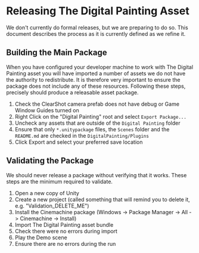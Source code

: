 ﻿# Releasing The Digital Painting Asset

We don't currently do formal releases, but we are preparing to do so. This document describes the process as it is currently defined as we refine it.

## Building the Main Package

When you have configured your developer machine to work with The Digital Painting asset you will have imported a number of assets we do not have the authority to redistribute. It is therefore very important to ensure the package does not include any of these resources. Following these steps, precisely should produce a releasable asset package.

  1. Check the ClearShot camera prefab does not have debug or Game Window Guides turned on
  2. Right Click on the "Digital Painting" root and select `Export Package...`
  3. Uncheck any assets that are outside of the `Digital Painting` folder
  4. Ensure that only `*.unitypackage` files, the `Scenes` folder and the `README.md` are checked in the `DigitalPainting/Plugins`
  5. Click Export and select your preferred save location

## Validating the Package

We should never release a package without verifying that it works. These steps are the minimum required to validate.

  1. Open a new copy of Unity
  2. Create a new project (called something that will remind you to delete it, e.g. "Validation_DELETE_ME")
  3. Install the Cinemachine package (Windows -> Package Manager -> All -> Cinemachine -> Install)
  3. Import The Digital Painting asset bundle
  4. Check there were no errors during import
  4. Play the Demo scene
  7. Ensure there are no errors during the run
 


